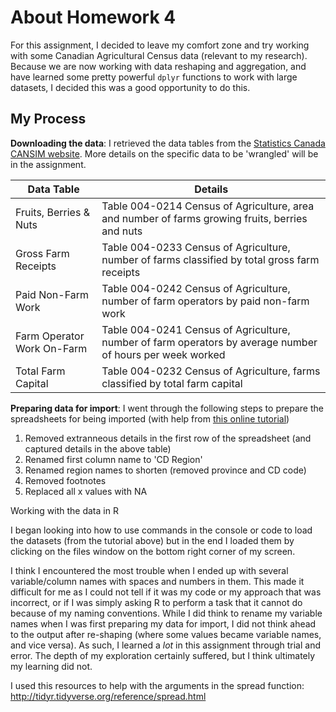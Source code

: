 # About Homework 4

For this assignment, I decided to leave my comfort zone and try working with some Canadian Agricultural Census data (relevant to my research). Because we are now working with data reshaping and aggregation, and have learned some pretty powerful `dplyr` functions to work with large datasets, I decided this was a good opportunity to do this.

## My Process

**Downloading the data**: I retrieved the data tables from the <a href="http://www5.statcan.gc.ca/cansim/a03?lang=eng&pattern=004-0200..004-0246&p2=31">Statistics Canada CANSIM website</a>. More details on the specific data to be 'wrangled' will be in the assignment. 

Data Table | Details
------------ | -------------
Fruits, Berries & Nuts | Table 004-0214 Census of Agriculture, area and number of farms growing fruits, berries and nuts
Gross Farm Receipts | Table 004-0233 Census of Agriculture, number of farms classified by total gross farm receipts 
Paid Non-Farm Work | Table 004-0242 Census of Agriculture, number of farm operators by paid non-farm work
Farm Operator Work On-Farm | Table 004-0241 Census of Agriculture, number of farm operators by average number of hours per week worked 
Total Farm Capital | Table 004-0232 Census of Agriculture, farms classified by total farm capital

**Preparing data for import**: I went through the following steps to prepare the spreadsheets for being imported (with help from <a href="https://www.datacamp.com/community/tutorials/r-data-import-tutorial">this online tutorial</a>)
1. Removed extranneous details in the first row of the spreadsheet (and captured details in the above table)
2. Renamed first column name to 'CD Region'
3. Renamed region names to shorten (removed province and CD code)
4. Removed footnotes
5. Replaced all x values with NA


Working with the data in R

I began looking into how to use commands in the console or code to load the datasets (from the tutorial above) but in the end I loaded them by clicking on the files window on the bottom right corner of my screen.

I think I encountered the most trouble when I ended up with several variable/column names with spaces and numbers in them. This made it difficult for me as I could not tell if it was my code or my approach that was incorrect, or if I was simply asking R to perform a task that it cannot do because of my naming conventions. While I did think to rename my variable names when I was first preparing my data for import, I did not think ahead to the output after re-shaping (where some values became variable names, and vice versa). As such, I learned a *lot* in this assignment through trial and error. The depth of my exploration certainly suffered, but I think ultimately my learning did not.

I used this resources to help with the arguments in the spread function: http://tidyr.tidyverse.org/reference/spread.html

